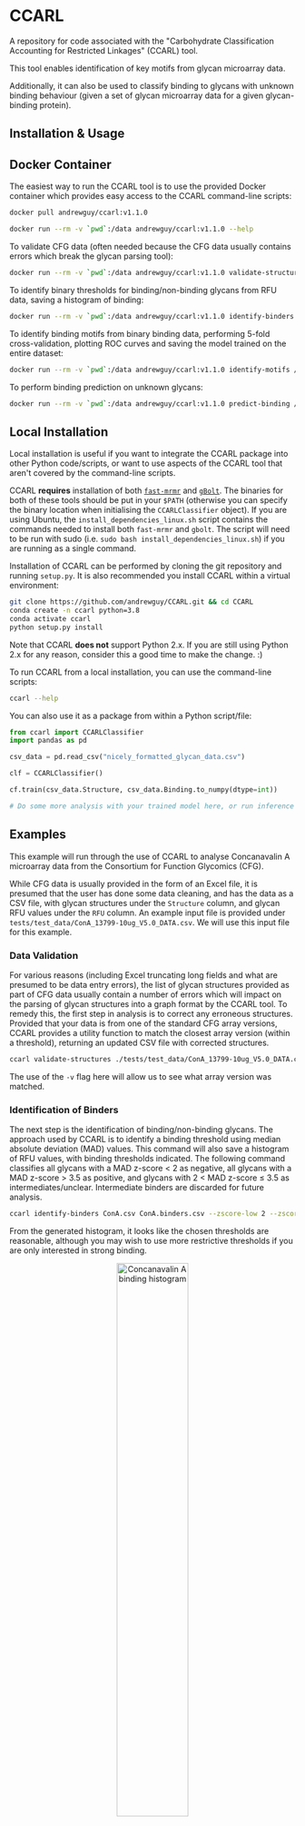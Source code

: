 # CCARL

A repository for code associated with the "Carbohydrate Classification Accounting for Restricted Linkages" (CCARL) tool.

This tool enables identification of key motifs from glycan microarray data.

Additionally, it can also be used to classify binding to glycans with unknown binding behaviour (given a set of glycan microarray data for a given glycan-binding protein).

## __Installation & Usage__

## Docker Container

The easiest way to run the CCARL tool is to use the provided Docker container which provides easy access to the CCARL command-line scripts:

```bash
docker pull andrewguy/ccarl:v1.1.0

docker run --rm -v `pwd`:/data andrewguy/ccarl:v1.1.0 --help
```

To validate CFG data (often needed because the CFG data usually contains errors which break the glycan parsing tool):

```bash
docker run --rm -v `pwd`:/data andrewguy/ccarl:v1.1.0 validate-structures /data/tests/test_data/ConA_13799-10ug_V5.0_DATA.csv /data/ConA.validated.csv -v
```

To identify binary thresholds for binding/non-binding glycans from RFU data, saving a histogram of binding:

```bash
docker run --rm -v `pwd`:/data andrewguy/ccarl:v1.1.0 identify-binders /data/ConA.validated.csv /data/ConA.binders.csv --histogram /data/ConA_hist.png
```

To identify binding motifs from binary binding data, performing 5-fold cross-validation, plotting ROC curves and saving the model trained on the entire dataset:

```bash
docker run --rm -v `pwd`:/data andrewguy/ccarl:v1.1.0 identify-motifs /data/ConA.binders.csv /data/ConA.results --cross-validation --plot-roc --save-model
```

To perform binding prediction on unknown glycans:

```bash
docker run --rm -v `pwd`:/data andrewguy/ccarl:v1.1.0 predict-binding /data/tests/test_data/test_unknowns.csv /data/ConA.results.model.pkl /data/ConA.predicted.csv
```

## Local Installation

Local installation is useful if you want to integrate the CCARL package into other Python code/scripts, or want to use aspects of the CCARL tool that aren't covered by the command-line scripts.

CCARL **requires** installation of both [`fast-mrmr`](https://github.com/andrewguy/fast-mRMR) and [`gBolt`](https://github.com/Jokeren/gBolt). The binaries for both of these tools should be put in your `$PATH` (otherwise you can specify the binary location when initialising the `CCARLClassifier` object). If you are using Ubuntu, the `install_dependencies_linux.sh` script contains the commands needed to install both `fast-mrmr` and `gbolt`. The script will need to be run with sudo (i.e. `sudo bash install_dependencies_linux.sh`) if you are running as a single command.

Installation of CCARL can be performed by cloning the git repository and running `setup.py`. It is also recommended you install CCARL within a virtual environment:

```bash
git clone https://github.com/andrewguy/CCARL.git && cd CCARL
conda create -n ccarl python=3.8
conda activate ccarl
python setup.py install
```

Note that CCARL **does not** support Python 2.x. If you are still using Python 2.x for any reason, consider this a good time to make the change. :)

To run CCARL from a local installation, you can use the command-line scripts:

```bash
ccarl --help
```

You can also use it as a package from within a Python script/file:

```python
from ccarl import CCARLClassifier
import pandas as pd

csv_data = pd.read_csv("nicely_formatted_glycan_data.csv")

clf = CCARLClassifier()

cf.train(csv_data.Structure, csv_data.Binding.to_numpy(dtype=int))

# Do some more analysis with your trained model here, or run inference on other glycans.
```

## __Examples__

This example will run through the use of CCARL to analyse Concanavalin A microarray data from the Consortium for Function Glycomics (CFG).

While CFG data is usually provided in the form of an Excel file, it is presumed that the user has done some data cleaning, and has the data as a CSV file, with glycan structures under the `Structure` column, and glycan RFU values under the `RFU` column. An example input file is provided under `tests/test_data/ConA_13799-10ug_V5.0_DATA.csv`. We will use this input file for this example.

### __Data Validation__

For various reasons (including Excel truncating long fields and what are presumed to be data entry errors), the list of glycan structures provided as part of CFG data usually contain a number of errors which will impact on the parsing of glycan structures into a graph format by the CCARL tool. To remedy this, the first step in analysis is to correct any erroneous structures. Provided that your data is from one of the standard CFG array versions, CCARL provides a utility function to match the closest array version (within a threshold), returning an updated CSV file with corrected structures.

```bash
ccarl validate-structures ./tests/test_data/ConA_13799-10ug_V5.0_DATA.csv ConA.csv -v
```

The use of the `-v` flag here will allow us to see what array version was matched.

### __Identification of Binders__

The next step is the identification of binding/non-binding glycans. The approach used by CCARL is to identify a binding threshold using median absolute deviation (MAD) values. This command will also save a histogram of RFU values, with binding thresholds indicated. The following command classifies all glycans with a MAD z-score < 2 as negative, all glycans with a MAD z-score > 3.5 as positive, and glycans with 2 < MAD z-score ≤ 3.5 as intermediates/unclear. Intermediate binders are discarded for future analysis.

```bash
ccarl identify-binders ConA.csv ConA.binders.csv --zscore-low 2 --zscore-high 3.5 --histogram ConA.svg
```

From the generated histogram, it looks like the chosen thresholds are reasonable, although you may wish to use more restrictive thresholds if you are only interested in strong binding.
<p align="center">
<img src="./img/ConA.hist.png" alt="Concanavalin A binding histogram" width="50%"/>
</p>

If you wish to use your own thresholding function, you can provide your own CSV file with a `Binding` column to indicate binding (1) or non-binding (0) glycans rather than running the above code.

### __Model Training and Motif Identification__

Now that we have a CSV file with `Structure` and `Binding` columns, we can train a model and examine identified motifs. We will plot the ROC curves for the model(s) as well as saving the models and generating a PDF file containing motif diagrams (rather than just the default text output).

```bash
ccarl identify-motifs ConA.binders.csv ConA.results --plot-roc --save-model --render-motifs  --cross-validation
```

The top 3 motifs are shown below:

<p align="center">
    <img src="./img/ConA.motifs.top3.png" alt="Concanavalin A motifs" width="50%" class="center"/>
</p>

The model ROC curves (calculated for 5-fold cross-validation) show that this model has excellent performance, with little evidence of overfitting. It is worth examining the motifs identified for each fold of the cross-validation, as there can be some variation between folds.

<p align="center">
    <img src="./img/ConA.results.ROC_curves_CV.svg" alt="Concanavalin A ROC curves" width="50%" class="center"/>
</p>

### __Prediction of Binding__

We can use the model generated (and saved) in the previous step to predict the binding of a different set of glycans. In this example we are just using a small subset of glycans from one of the CFG microarrays, although you can use any glycan that is provided in CFG format (they don't have to be covered by any of the arrays).

```bash
ccarl predict-binding ./tests/test_data/test_unknowns.csv ConA.results.model.pkl ConA.unknown_preds.csv -v
```

The `-v` flag in the above step will print out the motifs used in the chosen model. In this example the results are saved in `ConA.unknown_preds.csv` and contain columns indicating binding probability (`Binding_Probability`), as well as the presence/absence of each feature (`Feature_{i}`).

### __Comparing predicting binding across different groups of glycans__

It may also be useful to use generated models to examine which lectins can distinguish different groups of glycans (e.g. glycans that are present on different types of cell). To do this, we can use the `ccarl binding-overlap` tool to cross-tabulate predicted binding and some other categorical class associated with individual glycans. In this (contrived) example, we have a number of glycans which are present on 3 different cell types, provided in `./tests/test_data/predict_overlap_test.csv`. We use a previously generated Concanavalin A model to assess whether the Concanavalin A lectin may be useful for distinguishing between cell types.

```bash
ccarl binding-overlap ./tests/test_data/predict_overlap_test.csv --models ConA.results.model.pkl
```

**Output:**

```text
----Predicted binding cross-tab for model ConA.results.model.pkl----

Predicted Binder  False  True 
Class                         
Cell 1                7     73
Cell 2              185      3
Cell 3                6      1
```

Ideally, we would want Concanavalin A to recognise some glycans in Cell 1, and none in Cell 2 or 3.

Note that the `ccarl binding-overlap` tool can take multiple models. A handy way to cross-tabulate against a large number of pre-generated models is to make use of bash wildcard expansion (the following command assumes your models are stored in a directory called `model_dir`):

```bash
ccarl binding-overlap ./tests/test_data/predict_overlap_test.csv --models model_dir/*.pkl
```

When used with multiple models, the `binding-overlap` tool will also provide cross-tabulation for all combinations of models, which can be useful if you are considering a combination of lectins to distinguish different cell types.

## __Citing__

If you use this tool in any of your work, please cite:

Coff, L., Chan, J., Ramsland, P.A., Guy, A.J.  Identifying glycan motifs using a novel subtree mining approach. BMC Bioinformatics 21, 42 (2020). [https://doi.org/10.1186/s12859-020-3374-4](https://doi.org/10.1186/s12859-020-3374-4)
